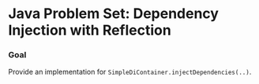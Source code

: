 # Java Problem Set: Dependency Injection with Reflection

### Goal

Provide an implementation for `SimpleDiContainer.injectDependencies(..)`.